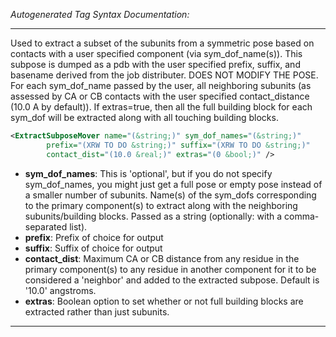 <!-- THIS IS AN AUTOGENERATED FILE: Don't edit it directly, instead change the schema definition in the code itself. -->

_Autogenerated Tag Syntax Documentation:_

---
Used to extract a subset of the subunits from a symmetric pose based on contacts with a user specified component (via sym_dof_name(s)). This subpose is dumped as a pdb with the user specified prefix, suffix, and basename derived from the job distributer. DOES NOT MODIFY THE POSE. For each sym_dof_name passed by the user, all neighboring subunits (as assessed by CA or CB contacts with the user specified contact_distance (10.0 A by default)). If extras=true, then all the full building block for each sym_dof will be extracted along with all touching building blocks.

```xml
<ExtractSubposeMover name="(&string;)" sym_dof_names="(&string;)"
        prefix="(XRW TO DO &string;)" suffix="(XRW TO DO &string;)"
        contact_dist="(10.0 &real;)" extras="(0 &bool;)" />
```

-   **sym_dof_names**: This is 'optional', but if you do not specify sym_dof_names, you might just get a full pose or empty pose instead of a smaller number of subunits. Name(s) of the sym_dofs corresponding to the primary component(s) to extract along with the neighboring subunits/building blocks. Passed as a string (optionally: with a comma-separated list).
-   **prefix**: Prefix of choice for output
-   **suffix**: Suffix of choice for output
-   **contact_dist**: Maximum CA or CB distance from any residue in the primary component(s) to any residue in another component for it to be considered a 'neighbor' and added to the extracted subpose. Default is '10.0' angstroms.
-   **extras**: Boolean option to set whether or not full building blocks are extracted rather than just subunits.

---

